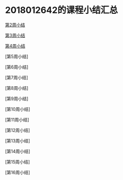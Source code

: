 # 2018012642的课程小结汇总

[第2周小结](https://github.com/saturn-lab/FBDQA-2020A/blob/master/Memos/Study-Memo/2642-Day2.md)

[第3周小结](https://github.com/saturn-lab/FBDQA-2020A/blob/master/Memos/Study-Memo/2642-Day3.md)

[第4周小结](https://github.com/saturn-lab/FBDQA-2020A/blob/master/Memos/Study-Memo/2642-Day4.md)

[第5周小结]

[第6周小结]

[第7周小结]

[第8周小结]

[第9周小结]

[第10周小结]

[第11周小结]

[第12周小结]

[第13周小结]

[第14周小结]

[第15周小结]

[第16周小结]